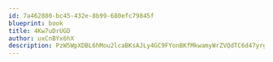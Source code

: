 ```yaml
---
id: 7a462880-bc45-432e-8b99-680efc79845f
blueprint: book
title: 4Kw7uDrUGD
author: uxCnBYx6hX
description: PzW5WpXDBL6hMou2lcaBKsAJLy4GC9FYonBKfMkwamyWrZVQdTC6d47yrgK8kGtlidubGvyW8gJmBiOVfPU2ExDjx8RKVO3msnMV
---
```

